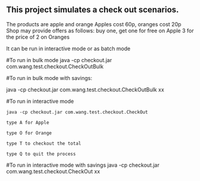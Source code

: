 ## This project simulates a check out scenarios.
The products are apple and orange
Apples cost 60p, oranges cost 20p
Shop may provide offers as follows:
buy one, get one for free on Apple
3 for the price of 2 on Oranges

It can be run in interactive mode or as batch mode

#To run in bulk mode
java -cp checkout.jar com.wang.test.checkout.CheckOutBulk

#To run in bulk mode with savings:

java -cp checkout.jar com.wang.test.checkout.CheckOutBulk xx
 
#To run in interactive mode

	java -cp checkout.jar com.wang.test.checkout.CheckOut
	
	type A for Apple 
	
	type O for Orange
	
	type T to checkout the total
	
	type Q to quit the process 
	
#To run in interactive mode with savings
	java -cp checkout.jar com.wang.test.checkout.CheckOut xx
	